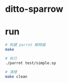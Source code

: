 # ditto-sparrow


# run

```sh
# 构建 parrot 解释器
make

# 执行
./parrot test/simple.sp

# 清理
make clean
```

